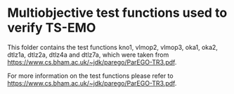 # Multiobjective test functions used to verify TS-EMO

This folder contains the test functions kno1, vlmop2, vlmop3, oka1, oka2, dtlz1a, dtlz2a, dtlz4a and dtlz7a, which were taken from https://www.cs.bham.ac.uk/~jdk/parego/ParEGO-TR3.pdf.

For more information on the test functions please refer to https://www.cs.bham.ac.uk/~jdk/parego/ParEGO-TR3.pdf.
